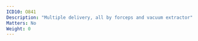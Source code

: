 ```yaml
---
ICD10: O841
Description: "Multiple delivery, all by forceps and vacuum extractor"
Matters: No
Weight: 0
---
```

